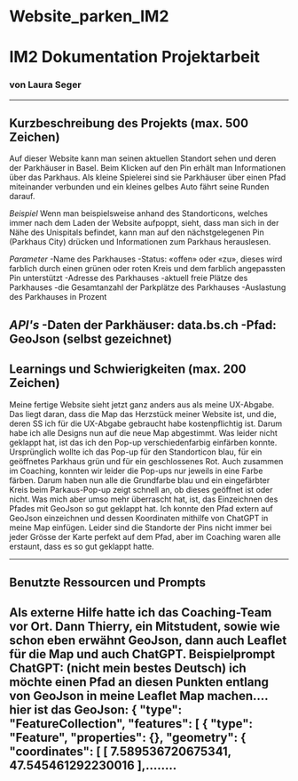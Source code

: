 # Website_parken_IM2

# IM2 Dokumentation Projektarbeit
### von Laura Seger
---

## Kurzbeschreibung des Projekts (max. 500 Zeichen)
Auf dieser Website kann man seinen aktuellen Standort sehen und deren der Parkhäuser in Basel. Beim Klicken auf den Pin erhält man Informationen über das Parkhaus. Als kleine Spielerei sind sie Parkhäuser über einen Pfad miteinander verbunden und ein kleines gelbes Auto fährt seine Runden darauf.

*Beispiel*
Wenn man beispielsweise anhand des Standorticons, welches immer nach dem Laden der Website aufpoppt, sieht, dass man sich in der Nähe des Unispitals befindet, kann man auf den nächstgelegenen Pin (Parkhaus City) drücken und Informationen zum Parkhaus herauslesen. 

*Parameter*
-Name des Parkhauses
-Status: «offen» oder «zu», dieses wird farblich durch einen grünen oder roten Kreis und dem farblich angepassten Pin unterstützt
-Adresse des Parkhauses
-aktuell freie Plätze des Parkhauses 
-die Gesamtanzahl der Parkplätze des Parkhauses
-Auslastung des Parkhauses in Prozent

*API's*
-Daten der Parkhäuser: data.bs.ch
-Pfad: GeoJson (selbst gezeichnet)
---

## Learnings und Schwierigkeiten (max. 200 Zeichen)
Meine fertige Website sieht jetzt ganz anders aus als meine UX-Abgabe. Das liegt daran, dass die Map das Herzstück meiner Website ist, und die, deren SS ich für die UX-Abgabe gebraucht habe kostenpflichtig ist. Darum habe ich alle Designs nun auf die neue Map abgestimmt. 
Was leider nicht geklappt hat, ist das ich den Pop-up verschiedenfarbig einfärben konnte. Ursprünglich wollte ich das Pop-up für den Standorticon blau, für ein geöffnetes Parkhaus grün und für ein geschlossenes Rot. Auch zusammen im Coaching, konnten wir leider die Pop-ups nur jeweils in eine Farbe färben. Darum haben nun alle die Grundfarbe blau und ein eingefärbter Kreis beim Parkaus-Pop-up zeigt schnell an, ob dieses geöffnet ist oder nicht.
Was mich aber umso mehr überrascht hat, ist, das Einzeichnen des Pfades mit GeoJson so gut geklappt hat. Ich konnte den Pfad extern auf GeoJson einzeichnen und dessen Koordinaten mithilfe von ChatGPT in meine Map einfügen. Leider sind die Standorte der Pins nicht immer bei jeder Grösse der Karte perfekt auf dem Pfad, aber im Coaching waren alle erstaunt, dass es so gut geklappt hatte.

---
## Benutzte Ressourcen und Prompts 
Als externe Hilfe hatte ich das Coaching-Team vor Ort. Dann Thierry, ein Mitstudent, sowie wie schon eben erwähnt GeoJson, dann auch Leaflet für die Map und auch ChatGPT.
Beispielprompt ChatGPT: (nicht mein bestes Deutsch)
ich möchte einen Pfad an diesen Punkten entlang von GeoJson in meine Leaflet Map machen.... hier ist das GeoJson: { "type": "FeatureCollection", "features": [ { "type": "Feature", "properties": {}, "geometry": { "coordinates": [ [ 7.589536720675341, 47.545461292230016 ],……..
---
